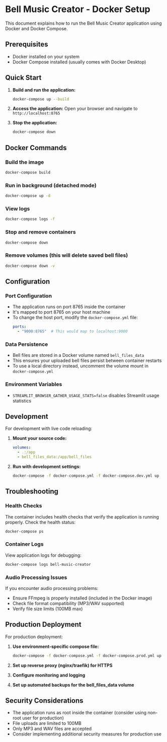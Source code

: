 # Bell Music Creator - Docker Setup

This document explains how to run the Bell Music Creator application using Docker and Docker Compose.

## Prerequisites

- Docker installed on your system
- Docker Compose installed (usually comes with Docker Desktop)

## Quick Start

1. **Build and run the application:**
   ```bash
   docker-compose up --build
   ```

2. **Access the application:**
   Open your browser and navigate to `http://localhost:8765`

3. **Stop the application:**
   ```bash
   docker-compose down
   ```

## Docker Commands

### Build the image
```bash
docker-compose build
```

### Run in background (detached mode)
```bash
docker-compose up -d
```

### View logs
```bash
docker-compose logs -f
```

### Stop and remove containers
```bash
docker-compose down
```

### Remove volumes (this will delete saved bell files)
```bash
docker-compose down -v
```

## Configuration

### Port Configuration
- The application runs on port 8765 inside the container
- It's mapped to port 8765 on your host machine
- To change the host port, modify the `docker-compose.yml` file:
  ```yaml
  ports:
    - "9000:8765"  # This would map to localhost:9000
  ```

### Data Persistence
- Bell files are stored in a Docker volume named `bell_files_data`
- This ensures your uploaded bell files persist between container restarts
- To use a local directory instead, uncomment the volume mount in `docker-compose.yml`

### Environment Variables
- `STREAMLIT_BROWSER_GATHER_USAGE_STATS=false` disables Streamlit usage statistics

## Development

For development with live code reloading:

1. **Mount your source code:**
   ```yaml
   volumes:
     - .:/app
     - bell_files_data:/app/bell_files
   ```

2. **Run with development settings:**
   ```bash
   docker-compose -f docker-compose.yml -f docker-compose.dev.yml up
   ```

## Troubleshooting

### Health Checks
The container includes health checks that verify the application is running properly. Check the health status:
```bash
docker-compose ps
```

### Container Logs
View application logs for debugging:
```bash
docker-compose logs bell-music-creator
```

### Audio Processing Issues
If you encounter audio processing problems:
- Ensure FFmpeg is properly installed (included in the Docker image)
- Check file format compatibility (MP3/WAV supported)
- Verify file size limits (100MB max)

## Production Deployment

For production deployment:

1. **Use environment-specific compose file:**
   ```bash
   docker-compose -f docker-compose.yml -f docker-compose.prod.yml up -d
   ```

2. **Set up reverse proxy (nginx/traefik) for HTTPS**

3. **Configure monitoring and logging**

4. **Set up automated backups for the bell_files_data volume**

## Security Considerations

- The application runs as root inside the container (consider using non-root user for production)
- File uploads are limited to 100MB
- Only MP3 and WAV files are accepted
- Consider implementing additional security measures for production use